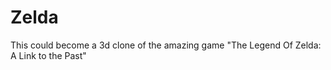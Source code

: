 Zelda
=====

This could become a 3d clone of the amazing game "The Legend Of Zelda: A Link to the Past"
